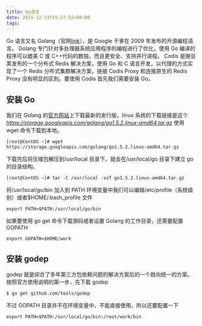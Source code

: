 ```yaml
---
title: Go语言
date: 2015-12-23T15:27:52+08:00
tags:
---
```


Go 语言又名 Golang（官网[link](https://golang.org/)），是 Google 干爹在 2009 年发布的开源编程语言。
Golang 专门针对多处理器系统应用程序的编程进行了优化，使用 Go 编译的程序可以媲美 C 或 C++代码的数独，而且更安全、支持并行进程。
Codis 是豌豆荚发布的一个分布式 Redis 解决方案，使用 Go 和 C 语言开发，以代理的方式实现了一个 Redis 分布式集群解决方案，链接 Codis Proxy 和连接原生的 Redis Proxy 没有明显的区别。要使用 Codis 首先我们需要安装 Go。

## 安装 Go

我们在 Golang 的[官方网站](https://golang.org/dl/)上下载最新的发行版，linux 系统的下载链接是这个*https://storage.googleapis.com/golang/go1.5.2.linux-amd64.tar.gz*
使用 wget 命令下载到本地。

```console
[root@CentOS ~]# wget https://storage.googleapis.com/golang/go1.5.2.linux-amd64.tar.gz
```

下载完后将压缩包解压到/usr/local 目录下，就会在/usr/local/go 目录下建立 go 的目录结构。

```console
[root@CentOS ~]# tar -C /usr/local -xzf go1.5.2.linux-amd64.tar.gz
```

将/usr/local/go/bin 加入到 PATH 环境变量中我们可以编辑/etc/profile（系统级别）或者\$HOME/.bash_profile 文件

```console
export PATH=$PATH:/usr/local/go/bin
```

如果要使用 go get 命令下载源码或者设置 Golang 的工作目录，还需要配置 GOPATH

```console
export GOPATH=$HOME/work
```

## 安装 godep

godep 就是综合了多年第三方包依赖问题的解决方案后的一个趋向统一的方案。
按照官方使用说明的第一步，先下载 godep

```console
$ go get github.com/tools/godep
```

不过 GOPATH 目录并不在环境变量中，不能直接使用，所以还要配置一下

```console
export PATH=$PATH:/usr/local/go/bin:/root/work/bin
```
